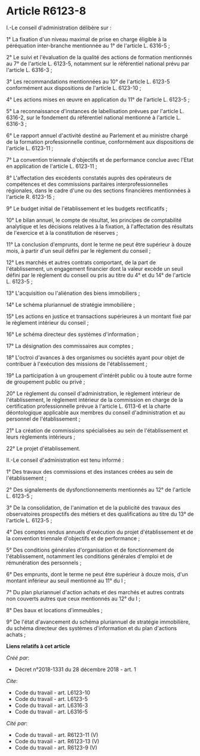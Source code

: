 # Article R6123-8

I.-Le conseil d'administration délibère sur : 

1° La fixation d'un niveau maximal de prise en charge éligible à la péréquation inter-branche mentionnée au 1° de l'article
L. 6316-5 ; 

2° Le suivi et l'évaluation de la qualité des actions de formation mentionnés au 7° de l'article L. 6123-5, notamment sur le
référentiel national prévu par l'article L. 6316-3 ; 

3° Les recommandations mentionnées au 10° de l'article L. 6123-5 conformément aux dispositions de l'article L. 6123-10 ; 

4° Les actions mises en œuvre en application du 11° de l'article L. 6123-5 ; 

5° La reconnaissance d'instances de labellisation prévues par l'article L. 6316-2, sur le fondement du référentiel national
mentionné à l'article L. 6316-3 ; 

6° Le rapport annuel d'activité destiné au Parlement et au ministre chargé de la formation professionnelle continue,
conformément aux dispositions de l'article L. 6123-11 ; 

7° La convention triennale d'objectifs et de performance conclue avec l'Etat en application de l'article L. 6123-11 ; 

8° L'affectation des excédents constatés auprès des opérateurs de compétences et des commissions paritaires
interprofessionnelles régionales, dans le cadre d'une ou des sections financières mentionnées à l'article R. 6123-15 ; 

9° Le budget initial de l'établissement et les budgets rectificatifs ; 

10° Le bilan annuel, le compte de résultat, les principes de comptabilité analytique et les décisions relatives à la
fixation, à l'affectation des résultats de l'exercice et à la constitution de réserves ; 

11° La conclusion d'emprunts, dont le terme ne peut être supérieur à douze mois, à partir d'un seuil défini par le règlement
du conseil ; 

12° Les marchés et autres contrats comportant, de la part de l'établissement, un engagement financier dont la valeur excède
un seuil défini par le règlement du conseil ou pris au titre du 4° et du 14° de l'article L. 6123-5 ; 

13° L'acquisition ou l'aliénation des biens immobiliers ; 

14° Le schéma pluriannuel de stratégie immobilière ; 

15° Les actions en justice et transactions supérieures à un montant fixé par le règlement intérieur du conseil ; 

16° Le schéma directeur des systèmes d'information ; 

17° La désignation des commissaires aux comptes ; 

18° L'octroi d'avances à des organismes ou sociétés ayant pour objet de contribuer à l'exécution des missions de
l'établissement ; 

19° La participation à un groupement d'intérêt public ou à toute autre forme de groupement public ou privé ; 

20° Le règlement du conseil d'administration, le règlement intérieur de l'établissement, le règlement intérieur de la
commission en charge de la certification professionnelle prévue à l'article L. 6113-6 et la charte déontologique applicable
aux membres du conseil d'administration et au personnel de l'établissement ; 

21° La création de commissions spécialisées au sein de l'établissement et leurs règlements intérieurs ; 

22° Le projet d'établissement. 

II.-Le conseil d'administration est tenu informé : 

1° Des travaux des commissions et des instances créées au sein de l'établissement ; 

2° Des signalements de dysfonctionnements mentionnés au 12° de l'article L. 6123-5 ; 

3° De la consolidation, de l'animation et de la publicité des travaux des observatoires prospectifs des métiers et des
qualifications au titre du 13° de l'article L. 6123-5 ; 

4° Des comptes rendus annuels d'exécution du projet d'établissement et de la convention triennale d'objectifs et de
performance ; 

5° Des conditions générales d'organisation et de fonctionnement de l'établissement, notamment les conditions générales
d'emploi et de rémunération des personnels ; 

6° Des emprunts, dont le terme ne peut être supérieur à douze mois, d'un montant inférieur au seuil mentionné au 11° du I ; 

7° Du plan pluriannuel d'action achats et des marchés et autres contrats non couverts autres que ceux mentionnés au 12° du
I ; 

8° Des baux et locations d'immeubles ; 

9° De l'état d'avancement du schéma pluriannuel de stratégie immobilière, du schéma directeur des systèmes d'information et
du plan d'actions achats ;

**Liens relatifs à cet article**

_Créé par_:

  - Décret n°2018-1331 du 28 décembre 2018 - art. 1

_Cite_:

  - Code du travail - art. L6123-10
  - Code du travail - art. L6123-5
  - Code du travail - art. L6316-3
  - Code du travail - art. L6316-5

_Cité par_:

  - Code du travail - art. R6123-11 (V)
  - Code du travail - art. R6123-13 (V)
  - Code du travail - art. R6123-9 (V)
